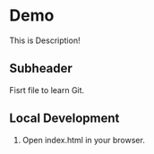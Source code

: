 # Demo

This is Description!

## Subheader

Fisrt file to learn Git.

## Local Development

1. Open index.html in your browser.



